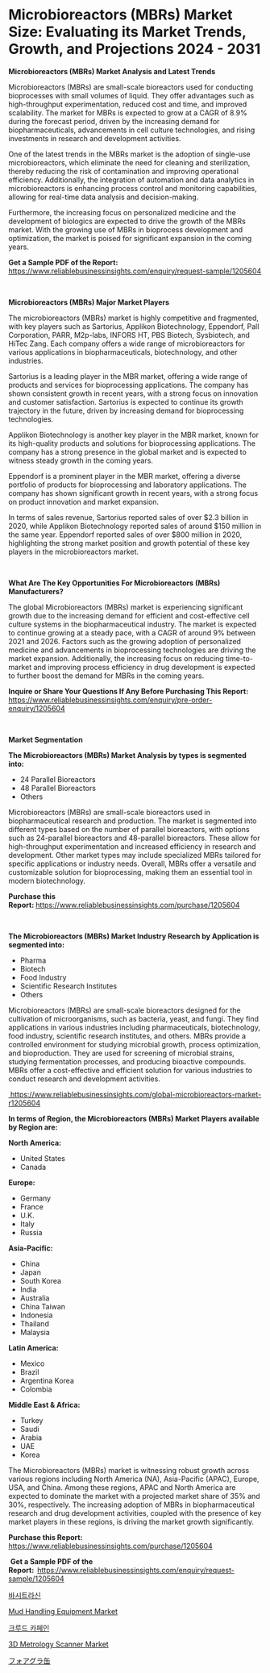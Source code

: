<p><h1>Microbioreactors (MBRs) Market Size: Evaluating its Market Trends, Growth, and Projections 2024 - 2031</h1></p><p><strong>Microbioreactors (MBRs) Market Analysis and Latest Trends</strong></p>
<p><p>Microbioreactors (MBRs) are small-scale bioreactors used for conducting bioprocesses with small volumes of liquid. They offer advantages such as high-throughput experimentation, reduced cost and time, and improved scalability. The market for MBRs is expected to grow at a CAGR of 8.9% during the forecast period, driven by the increasing demand for biopharmaceuticals, advancements in cell culture technologies, and rising investments in research and development activities.</p><p>One of the latest trends in the MBRs market is the adoption of single-use microbioreactors, which eliminate the need for cleaning and sterilization, thereby reducing the risk of contamination and improving operational efficiency. Additionally, the integration of automation and data analytics in microbioreactors is enhancing process control and monitoring capabilities, allowing for real-time data analysis and decision-making.</p><p>Furthermore, the increasing focus on personalized medicine and the development of biologics are expected to drive the growth of the MBRs market. With the growing use of MBRs in bioprocess development and optimization, the market is poised for significant expansion in the coming years.</p></p>
<p><strong>Get a Sample PDF of the Report:&nbsp;</strong> <a href="https://www.reliablebusinessinsights.com/enquiry/request-sample/1205604">https://www.reliablebusinessinsights.com/enquiry/request-sample/1205604</a></p>
<p>&nbsp;</p>
<p><strong>Microbioreactors (MBRs) Major Market Players</strong></p>
<p><p>The microbioreactors (MBRs) market is highly competitive and fragmented, with key players such as Sartorius, Applikon Biotechnology, Eppendorf, Pall Corporation, PARR, M2p-labs, INFORS HT, PBS Biotech, Sysbiotech, and HiTec Zang. Each company offers a wide range of microbioreactors for various applications in biopharmaceuticals, biotechnology, and other industries.</p><p>Sartorius is a leading player in the MBR market, offering a wide range of products and services for bioprocessing applications. The company has shown consistent growth in recent years, with a strong focus on innovation and customer satisfaction. Sartorius is expected to continue its growth trajectory in the future, driven by increasing demand for bioprocessing technologies.</p><p>Applikon Biotechnology is another key player in the MBR market, known for its high-quality products and solutions for bioprocessing applications. The company has a strong presence in the global market and is expected to witness steady growth in the coming years.</p><p>Eppendorf is a prominent player in the MBR market, offering a diverse portfolio of products for bioprocessing and laboratory applications. The company has shown significant growth in recent years, with a strong focus on product innovation and market expansion.</p><p>In terms of sales revenue, Sartorius reported sales of over $2.3 billion in 2020, while Applikon Biotechnology reported sales of around $150 million in the same year. Eppendorf reported sales of over $800 million in 2020, highlighting the strong market position and growth potential of these key players in the microbioreactors market.</p></p>
<p>&nbsp;</p>
<p><strong>What Are The Key Opportunities For Microbioreactors (MBRs) Manufacturers?</strong></p>
<p><p>The global Microbioreactors (MBRs) market is experiencing significant growth due to the increasing demand for efficient and cost-effective cell culture systems in the biopharmaceutical industry. The market is expected to continue growing at a steady pace, with a CAGR of around 9% between 2021 and 2026. Factors such as the growing adoption of personalized medicine and advancements in bioprocessing technologies are driving the market expansion. Additionally, the increasing focus on reducing time-to-market and improving process efficiency in drug development is expected to further boost the demand for MBRs in the coming years.</p></p>
<p><strong>Inquire or Share Your Questions If Any Before Purchasing This Report:</strong> <a href="https://www.reliablebusinessinsights.com/enquiry/pre-order-enquiry/1205604">https://www.reliablebusinessinsights.com/enquiry/pre-order-enquiry/1205604</a></p>
<p>&nbsp;</p>
<p><strong>Market Segmentation</strong></p>
<p><strong>The Microbioreactors (MBRs) Market Analysis by types is segmented into:</strong></p>
<p><ul><li>24 Parallel Bioreactors</li><li>48 Parallel Bioreactors</li><li>Others</li></ul></p>
<p><p>Microbioreactors (MBRs) are small-scale bioreactors used in biopharmaceutical research and production. The market is segmented into different types based on the number of parallel bioreactors, with options such as 24-parallel bioreactors and 48-parallel bioreactors. These allow for high-throughput experimentation and increased efficiency in research and development. Other market types may include specialized MBRs tailored for specific applications or industry needs. Overall, MBRs offer a versatile and customizable solution for bioprocessing, making them an essential tool in modern biotechnology.</p></p>
<p><strong>Purchase this Report:&nbsp;</strong><a href="https://www.reliablebusinessinsights.com/purchase/1205604">https://www.reliablebusinessinsights.com/purchase/1205604</a></p>
<p>&nbsp;</p>
<p><strong>The Microbioreactors (MBRs) Market Industry Research by Application is segmented into:</strong></p>
<p><ul><li>Pharma</li><li>Biotech</li><li>Food Industry</li><li>Scientific Research Institutes</li><li>Others</li></ul></p>
<p><p>Microbioreactors (MBRs) are small-scale bioreactors designed for the cultivation of microorganisms, such as bacteria, yeast, and fungi. They find applications in various industries including pharmaceuticals, biotechnology, food industry, scientific research institutes, and others. MBRs provide a controlled environment for studying microbial growth, process optimization, and bioproduction. They are used for screening of microbial strains, studying fermentation processes, and producing bioactive compounds. MBRs offer a cost-effective and efficient solution for various industries to conduct research and development activities.</p></p>
<p><a href="https://www.reliablebusinessinsights.com/global-microbioreactors-market-r1205604">&nbsp;https://www.reliablebusinessinsights.com/global-microbioreactors-market-r1205604</a></p>
<p><strong>In terms of Region, the Microbioreactors (MBRs) Market Players available by Region are:</strong></p>
<p>
    <p> <strong> North America: </strong>
        <ul>
            <li>United States</li>
            <li>Canada</li>
        </ul>
        </p> 
    <p> <strong> Europe: </strong>
        <ul>
            <li>Germany</li>
            <li>France</li>
            <li>U.K.</li>
            <li>Italy</li>
            <li>Russia</li>
        </ul>
        </p> 
    <p> <strong> Asia-Pacific: </strong>
        <ul>
            <li>China</li>
            <li>Japan</li>
            <li>South Korea</li>
            <li>India</li>
            <li>Australia</li>
            <li>China Taiwan</li>
            <li>Indonesia</li>
            <li>Thailand</li>
            <li>Malaysia</li>
        </ul>
        </p> 
    <p> <strong> Latin America: </strong>
        <ul>
            <li>Mexico</li>
            <li>Brazil</li>
            <li>Argentina Korea</li>
            <li>Colombia</li>
        </ul>
        </p> 
    <p> <strong> Middle East & Africa: </strong>
        <ul>
            <li>Turkey</li>
            <li>Saudi</li>
            <li>Arabia</li>
            <li>UAE</li>
            <li>Korea</li>
        </ul>
    </p>
    </p>
<p><p>The Microbioreactors (MBRs) market is witnessing robust growth across various regions including North America (NA), Asia-Pacific (APAC), Europe, USA, and China. Among these regions, APAC and North America are expected to dominate the market with a projected market share of 35% and 30%, respectively. The increasing adoption of MBRs in biopharmaceutical research and drug development activities, coupled with the presence of key market players in these regions, is driving the market growth significantly.</p></p>
<p><strong>Purchase this Report: </strong><a href="https://www.reliablebusinessinsights.com/purchase/1205604">https://www.reliablebusinessinsights.com/purchase/1205604</a></p>
<p>&nbsp;<strong>Get a Sample PDF of the Report:&nbsp;&nbsp;</strong><a href="https://www.reliablebusinessinsights.com/enquiry/request-sample/1205604">https://www.reliablebusinessinsights.com/enquiry/request-sample/1205604</a></p>
<p><strong></strong></p>
<p><p><a href="https://github.com/rick7624/Market-Research-Report-List-2/blob/main/3572054176086.md">바시트라신</a></p><p><a href="https://github.com/angeliabkratze/Market-Research-Report-List-1/blob/main/mud-handling-equipment-market.md">Mud Handling Equipment Market</a></p><p><a href="https://github.com/GabrielBlanda5656/Market-Research-Report-List-2/blob/main/9866329176085.md">크루드 카페인</a></p><p><a href="https://github.com/Angelnienowdseej3e45z3p8c/Market-Research-Report-List-3/blob/main/3d-metrology-scanner-market.md">3D Metrology Scanner Market</a></p><p><a href="https://github.com/LizaHeller2023/Market-Research-Report-List-1/blob/main/7790880163569.md">フォアグラ缶</a></p></p>